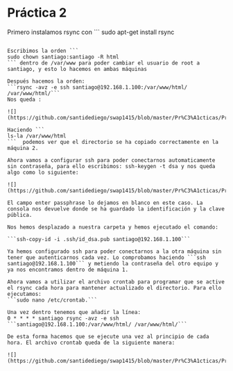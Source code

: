 <H1>Práctica 2</H1>

Primero instalamos rsync con ```
sudo apt-get install rsync
``` pero vemos que ya está instalada por defecto.

Escribimos la orden ```
sudo chown santiago:santiago -R html
``` dentro de /var/www para poder cambiar el usuario de root a santiago, y esto lo hacemos en ambas máquinas

Después hacemos la orden:
```rsync -avz -e ssh santiago@192.168.1.100:/var/www/html/ /var/www/html/```
Nos queda :

![](https://github.com/santidediego/swap1415/blob/master/Pr%C3%A1cticas/Pr%C3%A1ctica%202/im1.png)

Haciendo ```
ls-la /var/www/html
```  podemos ver que el directorio se ha copiado correctamente en la máquina 2.

Ahora vamos a configurar ssh para poder conectarnos automaticamente sin contraseña, para ello escribimos: ssh-keygen -t dsa y nos queda algo como lo siguiente:

![](https://github.com/santidediego/swap1415/blob/master/Pr%C3%A1cticas/Pr%C3%A1ctica%202/im2.png)

El campo enter passphrase lo dejamos en blanco en este caso. La consola nos devuelve donde se ha guardado la identificación y la clave pública.

Nos hemos desplazado a nuestra carpeta y hemos ejecutado el comando:

```ssh-copy-id -i .ssh/id_dsa.pub santiago@192.168.1.100```

Ya hemos configurado ssh para poder conectarnos a la otra máquina sin tener que autenticarnos cada vez. Lo comprobamos haciendo ```ssh santiago@192.168.1.100``` y metiendo la contraseña del otro equipo y ya nos encontramos dentro de máquina 1.

Ahora vamos a utilizar el archivo crontab para programar que se active el rsync cada hora para mantener actualizado el directorio. Para ello ejecutamos:
```sudo nano /etc/crontab.```

Una vez dentro tenemos que añadir la línea:
0 * * * * santiago rsync -avz -e ssh ```santiago@192.168.1.100:/var/www/html/ /var/www/html/```

De esta forma hacemos que se ejecute una vez al principio de cada hora. El archivo crontab queda de la siguiente manera:

![](https://github.com/santidediego/swap1415/blob/master/Pr%C3%A1cticas/Pr%C3%A1ctica%202/im3.png)

